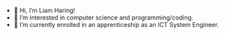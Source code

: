 - 👋 Hi, I’m Liam Haring!
- 👀 I’m interested in computer science and programming/coding.
- 🌱 I’m currently enrolled in an apprenticeship as an ICT System Engineer.

